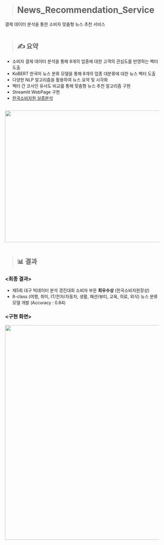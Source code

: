 > # News_Recommendation_Service
결제 데이터 분석을 통한 소비자 맞춤형 뉴스 추천 서비스
<br/>
<br/>

> ## ✍ 요약

- 소비자 결제 데이터 분석을 통해 8개의 업종에 대한 고객의 관심도를 반영하는 벡터 도출
- KoBERT 한국어 뉴스 분류 모델을 통해 8개의 업종 대분류에 대한 뉴스 벡터 도출
- 다양한 NLP 알고리즘을 활용하여 뉴스 요약 및 시각화
- 벡터 간 코사인 유사도 비교를 통해 맞춤형 뉴스 추천 알고리즘 구현
- Streamlit WebPage 구현
- [한국소비자원 실증분석](https://github.com/tgwon/Streamlit_kca)
<br/>

<img src="https://github.com/tgwon/News_Recommendation/assets/102985590/100798eb-165e-4702-91d0-7bdecfe5ab90"  width="760" height="430">
<br/>
<br/>

> ## 📊 결과

### <최종 결과>
- 제5회 대구 빅데이터 분석 경진대회 소비자 부문 **최우수상** (한국소비자원장상)
- 8-class (여행, 취미, IT/전자/자동차, 생활, 패션/뷰티, 교육, 의료, 외식) 뉴스 분류 모델 개발 (Accuracy : 0.84)


### <구현 화면>
<img src="https://github.com/tgwon/News_Recommendation/assets/102985590/0f356a3b-0702-4988-8e51-69f3cc828969"  width="760" height="700">
